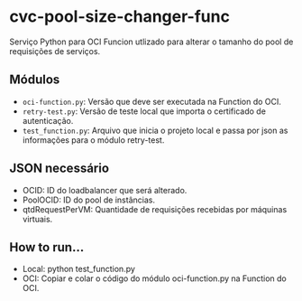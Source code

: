 # cvc-pool-size-changer-func
Serviço Python para OCI Funcion utlizado para alterar o tamanho do pool de requisições de serviços.

## Módulos
- `oci-function.py`: Versão que deve ser executada na Function do OCI.
- `retry-test.py`: Versão de teste local que importa o certificado de autenticação.
- `test_function.py`: Arquivo que inicia o projeto local e passa por json as informações para o módulo retry-test.

## JSON necessário
- OCID: ID do loadbalancer que será alterado.
- PoolOCID: ID do pool de instâncias.
- qtdRequestPerVM: Quantidade de requisições recebidas por máquinas virtuais.

## How to run...
- Local: python test_function.py
- OCI: Copiar e colar o código do módulo oci-function.py na Function do OCI.
